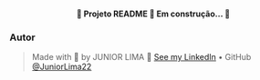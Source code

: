 <h4 align="center">
    🚧 Projeto README 🚀 Em construção... 🚧 
</h4>

### Autor

> Made with 💙 by JUNIOR LIMA 👋 [See my LinkedIn](https://www.linkedin.com/in/junior-lima-495108208/) • GitHub [@JuniorLima22](https://github.com/JuniorLima22)